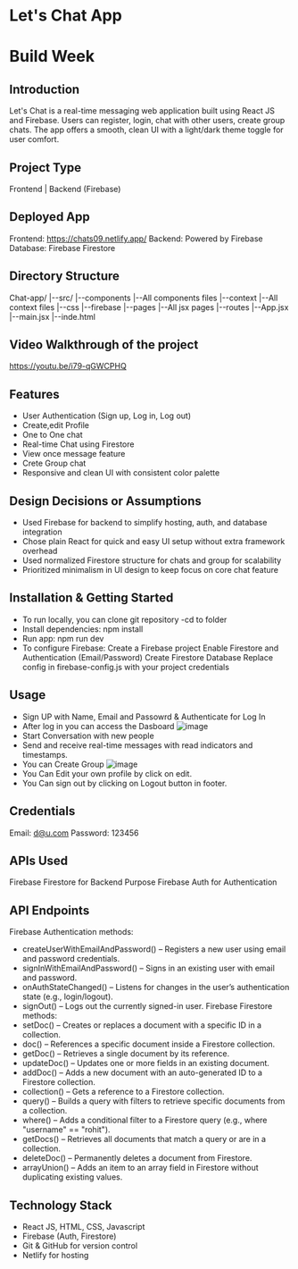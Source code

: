 # Let's Chat App
# Build Week
## Introduction
Let's Chat is a real-time messaging web application built using React JS and Firebase. Users can register, login, chat with other users, create group chats. The app offers a smooth, clean UI with a light/dark theme toggle for user comfort.

## Project Type
Frontend | Backend (Firebase)

## Deployed App
Frontend: https://chats09.netlify.app/
Backend: Powered by Firebase  
Database: Firebase Firestore

## Directory Structure
Chat-app/
|--src/
   |--components
       |--All components files
   |--context
       |--All context files
   |--css
   |--firebase
   |--pages
       |--All jsx pages
   |--routes
   |--App.jsx 
   |--main.jsx 
|--inde.html

## Video Walkthrough of the project
https://youtu.be/i79-qGWCPHQ

## Features
- User Authentication (Sign up, Log in, Log out)
- Create,edit Profile
- One to One chat
- Real-time Chat using Firestore
- View once message feature
- Crete Group chat
- Responsive and clean UI with consistent color palette

## Design Decisions or Assumptions
- Used Firebase for backend to simplify hosting, auth, and database integration
- Chose plain React for quick and easy UI setup without extra framework overhead
- Used normalized Firestore structure for chats and group for scalability
- Prioritized minimalism in UI design to keep focus on core chat feature

## Installation & Getting Started
- To run locally, you can clone git repository
  -cd to folder
- Install dependencies: npm install
- Run app: npm run dev
- To configure Firebase:
   Create a Firebase project
   Enable Firestore and Authentication (Email/Password)
   Create Firestore Database
   Replace config in firebase-config.js with your project credentials

## Usage
- Sign UP with Name, Email and Passowrd & Authenticate for Log In
- After log in you can access the Dasboard 
![image](https://github.com/user-attachments/assets/999181be-0d39-46ff-8f76-a3db0ccc3326)
- Start Conversation with new people
- Send and receive real-time messages with read indicators and timestamps.
- You can Create Group
  ![image](https://github.com/user-attachments/assets/4d851e71-6b41-48d0-9c79-396fa6d3f38d)
- You Can Edit your own profile by click on edit.
- You Can sign out by clicking on Logout button in footer.

## Credentials
Email: d@u.com
Password: 123456

## APIs Used
Firebase Firestore for Backend Purpose
Firebase Auth for Authentication

## API Endpoints
Firebase Authentication methods:
 - createUserWithEmailAndPassword() – Registers a new user using email and password credentials.
 - signInWithEmailAndPassword() – Signs in an existing user with email and password.
 - onAuthStateChanged() – Listens for changes in the user’s authentication state (e.g., login/logout).
 - signOut() – Logs out the currently signed-in user.
Firebase Firestore methods:
 - setDoc() – Creates or replaces a document with a specific ID in a collection.
 - doc() – References a specific document inside a Firestore collection.
 - getDoc() – Retrieves a single document by its reference.
 - updateDoc() – Updates one or more fields in an existing document.
 - addDoc() – Adds a new document with an auto-generated ID to a Firestore collection.
 - collection() – Gets a reference to a Firestore collection.
 - query() – Builds a query with filters to retrieve specific documents from a collection.
 - where() – Adds a conditional filter to a Firestore query (e.g., where "username" == "rohit").
 - getDocs() – Retrieves all documents that match a query or are in a collection.
 - deleteDoc() – Permanently deletes a document from Firestore.
 - arrayUnion() – Adds an item to an array field in Firestore without duplicating existing values.

## Technology Stack
- React JS, HTML, CSS, Javascript
- Firebase (Auth, Firestore)
- Git & GitHub for version control
- Netlify for hosting 
